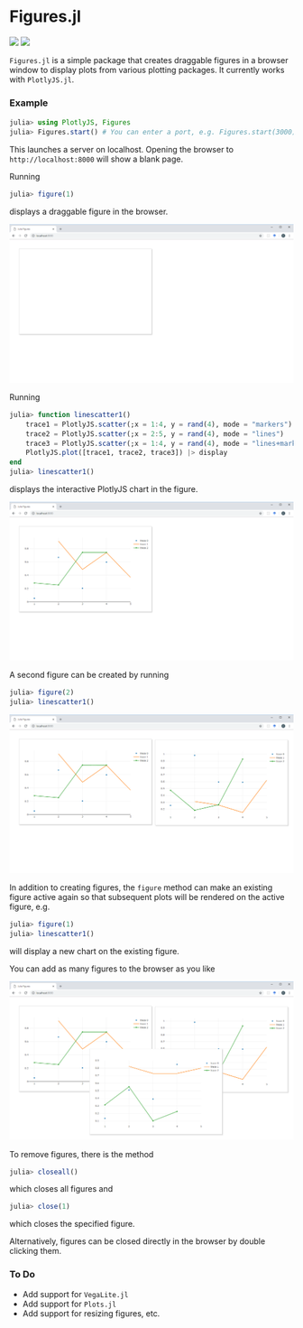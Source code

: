 # Figures.jl

[![][travis-img]][travis-url] [![][appveyor-img]][appveyor-url]

`Figures.jl` is a simple package that creates draggable figures in a browser window to display plots from various plotting packages. It currently works with `PlotlyJS.jl`.

### Example

```julia
julia> using PlotlyJS, Figures
julia> Figures.start() # You can enter a port, e.g. Figures.start(3000). Default is 8000.
```

This launches a server on localhost. Opening the browser to `http://localhost:8000` will show a blank page.

Running

```julia
julia> figure(1)
```

displays a draggable figure in the browser.

![Figure 1](docs/images/figure1.png)


Running

```julia
julia> function linescatter1()
    trace1 = PlotlyJS.scatter(;x = 1:4, y = rand(4), mode = "markers")
    trace2 = PlotlyJS.scatter(;x = 2:5, y = rand(4), mode = "lines")
    trace3 = PlotlyJS.scatter(;x = 1:4, y = rand(4), mode = "lines+markers")
    PlotlyJS.plot([trace1, trace2, trace3]) |> display
end
julia> linescatter1()
```

displays the interactive PlotlyJS chart in the figure.

![Plotly Chart 1](docs/images/plotly1.png)

A second figure can be created by running

```julia
julia> figure(2)
julia> linescatter1()
```

![Plotly Chart 2](docs/images/plotly2.png)

In addition to creating figures, the `figure` method can make an existing figure active again so that subsequent plots will be rendered on the active figure, e.g.

```julia
julia> figure(1)
julia> linescatter1()
```

will display a new chart on the existing figure.

You can add as many figures to the browser as you like

![Plotly Chart 3](docs/images/plotly3.png)

To remove figures, there is the method

```julia
julia> closeall()
```

which closes all figures and

```julia
julia> close(1)
```

which closes the specified figure.

Alternatively, figures can be closed directly in the browser by double clicking them.

### To Do

* Add support for `VegaLite.jl`
* Add support for `Plots.jl`
* Add support for resizing figures, etc.

[travis-img]: https://travis-ci.org/EricForgy/Figures.jl.svg?branch=master
[travis-url]: https://travis-ci.org/EricForgy/Figures.jl

[appveyor-img]: https://ci.appveyor.com/api/projects/status/github/EricForgy/Figures.jl?branch=master&svg=true
[appveyor-url]: https://ci.appveyor.com/project/EricForgy/figures-jl
